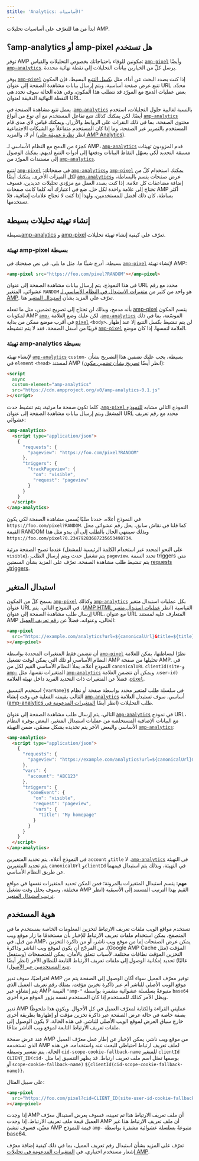 ```yaml
---
$title: 'Analytics: الأساسيات'
---
```


ابدأ من هنا للتعرّف على أساسيات تحليلات AMP.

## هل تستخدم <span dir="ltr" class="nowrap">amp-pixel</span> أو <span dir="ltr" class="nowrap">amp-analytics</span>؟ <a name="use-amp-pixel-or-amp-analytics"></a>

توفر AMP مكونين للوفاء باحتياجاتك بخصوص التحليلات والقياس:
[`amp-pixel`](../../../../documentation/components/reference/amp-pixel.md) وأيضًا
[`amp-analytics`](../../../../documentation/components/reference/amp-analytics.md).
يرسل كلّ من الخيارين بيانات التحليلات إلى نقطة نهائية محددة.

إذا كنت بصدد البحث عن أداء، مثل
[بكسل التتبع](https://en.wikipedia.org/wiki/Web_beacon#Implementation) البسيط،
فإن المكون <span dir="ltr" class="nowrap">[`amp-pixel`](../../../../documentation/components/reference/amp-pixel.md)</span> يوفر تتبع عرض صفحة أساسية،
ويتم إرسال بيانات مشاهدة الصفحة إلى عنوان URL محدّد.
بعض عمليات الدمج مع المورّد قد تتطلب هذا المكون،
وفي هذه الحالة سوف تحدد هي النقطة النهائية الدقيقة لعنوان URL.

بالنسبة لغالبية حلول التحليلات، استخدم <span dir="ltr" class="nowrap">[`amp-analytics`](../../../../documentation/components/reference/amp-analytics.md)</span>.
يعمل تتبع مشاهدة الصفحة في <span dir="ltr" class="nowrap">[`amp-analytics`](../../../../documentation/components/reference/amp-analytics.md)</span> أيضًا.
لكن يمكنك كذلك تتبع تفاعل المستخدم مع أي نوع من أنواع محتوى الصفحة،
بما في ذلك النقرات على الروابط والأزرار.
ويمكنك قياس لأي مدى قام المستخدم بالتمرير عبر الصفحة،
وما إذا كان المستخدم متفاعلاً مع الشبكات الاجتماعية أم لا، والمزيد
(انظر
[نظرة عميقة على AMP Analytics](deep_dive_analytics.md)).

كجزء من الدمج مع النظام الأساسي لـ AMP،
قدم المزودون تهيئات <span dir="ltr" class="nowrap">[`amp-analytics`](../../../../documentation/components/reference/amp-analytics.md)</span> مسبقة التحديد
لكي يسهُل التقاط البيانات ودفعها إلى أدوات التتبع لديهم.
يمكنك الوصول إلى مستندات المورّد من
[`amp-analytics`](../../../../documentation/components/reference/amp-analytics.md).

يمكنك استخدام كلّ من <span dir="ltr" class="nowrap">[`amp-pixel`](../../../../documentation/components/reference/amp-pixel.md)</span> و<span dir="ltr" class="nowrap">[`amp-analytics`](../../../../documentation/components/reference/amp-analytics.md)</span> في صفحاتك:
<span dir="ltr" class="nowrap">[`amp-pixel`](../../../../documentation/components/reference/amp-pixel.md)</span> لتتبع عرض صفحات يتسم بالبساطة،
و<span dir="ltr" class="nowrap">[`amp-analytics`](../../../../documentation/components/reference/amp-analytics.md)</span> لكل الميزات الأخرى.
يمكنك أيضًا إضافة مضاعفات كل علامة.
إذا كنت بصدد العمل مع مزوّدي تحليلات عديدين،
فسوف تحتاج إلى علامة واحدة لكل حل.
ضع في اعتبارك أنه كلما كانت صفحات AMP أكثر بساطة، كان ذلك أفضل للمستخدمين،
ولهذا إذا كنت لا تحتاج علامات إضافية، فلا تستخدمها.

## إنشاء تهيئة تحليلات بسيطة

تعرّف على كيفية إنشاء تهيئة تحليلات
[<span dir="ltr" class="nowrap">amp-pixel</span>](../../../../documentation/components/reference/amp-pixel.md) و
[<span dir="ltr" class="nowrap">amp-analytics</span>](../../../../documentation/components/reference/amp-analytics.md)بسيطة.

### تهيئة amp-pixel بسيطة

لإنشاء تهيئة <span dir="ltr" class="nowrap">[`amp-pixel`](../../../../documentation/components/reference/amp-pixel.md)</span> بسيطة،
أدرج شيئًا ما، مثل ما يلي، في نص صفحتك في AMP:

```html
<amp-pixel src="https://foo.com/pixel?RANDOM"></amp-pixel>
```

في هذا النموذج،
يتم إرسال بيانات مشاهدة الصفحة إلى عنوان URL محدد مع رقم عشوائي.
المتغير `RANDOM` هو واحد من كثير من
[متغيرات الاستبدال في النظام الأساسي لـ AMP](https://github.com/ampproject/amphtml/blob/master/spec/amp-var-substitutions.md).
تعرّف على المزيد بشأن
[استبدال المتغير](analytics_basics.md) هنا.

يتسم المكون [<span dir="ltr" class="nowrap">amp-pixel</span>](../../../../documentation/components/reference/amp-pixel.md)
بأنه مدمج،
وبذلك لن تحتاج إلى تصريح تضمين، مثل ما تفعله
لمكونات AMP الموسّعة، بما في ذلك <span dir="ltr" class="nowrap">[`amp-analytics`](../../../../documentation/components/reference/amp-analytics.md)</span>.
لكن عليك وضع العلامة <span dir="ltr" class="nowrap">[`amp-pixel`](../../../../documentation/components/reference/amp-pixel.md)</span> في أقرب موضع ممكن
من بداية `<body>`.
لن يتم تنشيط بكسل التتبع إلا عند إظهار العلامة لنفسها.
إذا كان موضع <span dir="ltr" class="nowrap">[`amp-pixel`](../../../../documentation/components/reference/amp-pixel.md)</span> قريبًا من أسفل الصفحة،
فقد لا يتم تنشيطه.

### تهيئة amp-analytics بسيطة

لإنشاء تهيئة
[`amp-analytics`](../../../../documentation/components/reference/amp-analytics.md) بسيطة،
يجب عليك تضمين هذا التصريح بشأن <span dir="ltr" class="nowrap">`custom-element`</span>
في `<head>` لمستند AMP (انظر أيضًا
[تصريح بشأن تضمين مكون](../../../../documentation/components/index.html)):

```html
<script
  async
  custom-element="amp-analytics"
  src="https://cdn.ampproject.org/v0/amp-analytics-0.1.js"
></script>
```

النموذج التالي مشابه [للنموذج <span dir="ltr" class="nowrap">`amp-pixel`</span>](../../../../documentation/components/reference/amp-pixel.md).
كلما تكون صفحة ما مرئية،
يتم تنشيط حدث المشغل ويتم إرسال
بيانات مشاهدة الصفحة إلى عنوان URL محدد مع رقم تعريف عشوائي:

```html
<amp-analytics>
  <script type="application/json">
    {
      "requests": {
        "pageview": "https://foo.com/pixel?RANDOM"
      },
      "triggers": {
        "trackPageview": {
          "on": "visible",
          "request": "pageview"
        }
      }
    }
  </script>
</amp-analytics>
```

في النموذج أعلاه، حددنا طلبًا يُسمى مشاهدة الصفحة لكي يكون `https://foo.com/pixel?RANDOM`. كما قلنا في نقاش سابق، يحل رقم عشوائي محل القيمة RANDOM وبذلك سينتهي الحال بالطلب إلى أن يبدو مثل هذا `https://foo.com/pixel?0.23479283687235653498734`.

عندما تصبح الصفحة مرئية
(على النحو المحدد عبر استخدام الكلمة الرئيسية للمشغل `visible`)،
يتم تشغيل حدث ويتم إرسال الطلب `pageview`.
تحدد السمة triggers متى يتم تنشيط طلب مشاهدة الصفحة.
تعرّف على المزيد بشأن السمتين [requests وtriggers](deep_dive_analytics.md).

## استبدال المتغير <a name="variable-substitution"></a>

يسمح كلّ من المكون [`amp-pixel`](../../../../documentation/components/reference/amp-pixel.md) وكذلك
[`amp-analytics`](../../../../documentation/components/reference/amp-analytics.md) بكل
عمليات استبدال متغير عنوان URL القياسية (انظر
[عمليات استبدال متغير <span dir="ltr" class="nowrap">AMP HTML</span>](https://github.com/ampproject/amphtml/blob/master/spec/amp-var-substitutions.md)).
في النموذج التالي،
يتم إرسال طلب مشاهدة الصفحة إلى عنوان URL،
مع عنوان URL المتعارف عليه لمستند AMP الحالي، وعنوانه، فضلاً عن
[رقم تعريف العميل](analytics_basics.md#user-identification):

```html
<amp-pixel
  src="https://example.com/analytics?url=${canonicalUrl}&title=${title}&clientId=${clientId(site-user-id)}"
></amp-pixel>
```

نظرًا لبساطتها،
يمكن للعلامة <span dir="ltr" class="nowrap">[`amp-pixel`](../../../../documentation/components/reference/amp-pixel.md)</span> أن تتضمن فقط المتغيرات المحددة بواسطة النظام الأساسي
أو تلك التي يمكن لوقت تشغيل AMP تحليلها من صفحة AMP.
في النموذج أعلاه،
يملأ النظام الأساسي القيم لكل من
`canonicalURL` و<span dir="ltr" class="nowrap">`clientId(site-user-id)`</span>.
ويمكن أن تتضمن العلامة <span dir="ltr" class="nowrap">[`amp-analytics`](../../../../documentation/components/reference/amp-analytics.md)</span> المتغيرات نفسها، مثل <span dir="ltr" class="nowrap">[`amp-pixel`](../../../../documentation/components/reference/amp-pixel.md)</span>،
فضلاً عن المتغيرات ذات التحديد الفريد داخل تهيئة العلامة.

استخدم التنسيق `{varName}$` في سلسلة طلب لمتغير محدد بواسطة صفحة
أو نظام أساسي.
سوف تستبدل العلامة <span dir="ltr" class="nowrap">[`amp-analytics`](../../../../documentation/components/reference/amp-analytics.md)</span> القالب بقيمته الفعلية
في وقت إنشاء طلب التحليلات (انظر أيضًا
[المتغيرات المدعومة في <span dir="ltr" class="nowrap">amp-analytics</span>](https://github.com/ampproject/amphtml/blob/master/extensions/amp-analytics/analytics-vars.md)).

في نموذج <span dir="ltr" class="nowrap">[`amp-analytics`](../../../../documentation/components/reference/amp-analytics.md)</span> التالي،
يتم إرسال طلب مشاهدة الصفحة إلى عنوان URL،
مع البيانات الإضافية المستخلصة من عمليات استبدال المتغير،
البعض يوفره النظام الأساسي
والبعض الآخر يتم تحديده بشكل مضمّن،
ضمن التهيئة <span dir="ltr" class="nowrap">[`amp-analytics`](../../../../documentation/components/reference/amp-analytics.md)</span>:

```html
<amp-analytics>
  <script type="application/json">
    {
      "requests": {
        "pageview": "https://example.com/analytics?url=${canonicalUrl}&title=${title}&acct=${account}&clientId=${clientId(site-user-id)}"
      },
      "vars": {
        "account": "ABC123"
      },
      "triggers": {
        "someEvent": {
          "on": "visible",
          "request": "pageview",
          "vars": {
            "title": "My homepage"
          }
        }
      }
    }
  </script>
</amp-analytics>
```

في النموذج أعلاه،
يتم تحديد المتغيرين `account` و`title` في
التهيئة <span dir="ltr" class="nowrap">[`amp-analytics`](../../../../documentation/components/reference/amp-analytics.md)</span>.
لا يتم تحديد المتغيرين `canonicalUrl` و`clientId` في التهيئة،
وبذلك يتم استبدال قيمهما عن طريق النظام الأساسي.

**مهم:** يتسم استبدال المتغيرات بالمرونة؛
فمن المكن تحديد المتغيرات نفسها في مواقع مختلفة،
وسوف يحلل وقت تشغيل AMP القيم بهذا الترتيب المستند إلى الأسبقية
(انظر [ترتيب استبدال المتغير](deep_dive_analytics.md).

## هوية المستخدم <a name="user-identification"></a>

تستخدم مواقع الويب ملفات تعريف الارتباط لتخزين المعلومات الخاصة بمستخدم ما في المتصفح.
يمكن استخدام ملفات تعريف الارتباط للإخبار بأن مستخدمًا ما زار موقع ويب من قبل.
في AMP،
يمكن عرض الصفحات إما من موقع ويب ناشر، أو من ذاكرة التخزين المؤقت
(مثل <span dir="ltr" class="nowrap">Google AMP Cache</span>).
من المرجّح أن يكون لموقع ويب الناشر وذاكرة التخزين المؤقت نطاقات مختلفة.
لأسباب تتعلق بالأمان،
يمكن للمتصفحات (وستفعل غالبًا) تحديد إمكانية الوصول إلى ملفات تعريف الارتباط التابعة للنطاق الآخر
(انظر أيضًا
[تتبع المستخدمين عبر الأصول](https://github.com/ampproject/amphtml/blob/master/extensions/amp-analytics/cross-origin-tracking.md)).

افتراضيًا،
سوف تدير AMP توفير معرّف العميل سواء أكان الوصول إلى الصفحة يتم من موقع الويب الأصلي للناشر أم عبر ذاكرة تخزين مؤقت.
يمتلك رقم تعريف العميل الذي يتم إنشاؤه عبر AMP القيمة `"amp-"`
متبوعةً بسلسلة عشوائية مشفرة بواسطة `base64` ويظل الأمر كذلك
للمستخدم إذا كان المستخدم نفسه يزور الموقع مرة أخرى.

تدير AMP عمليتي القراءة والكتابة لمعرّف العميل في كل الأحوال.
ويكون هذا ملحوظًا بصفة خاصة في حالة عرض الصفحة
عبر ذاكرة تخزين مؤقت أو إظهارها بطريقة أخرى خارج سياق العرض
لموقع الويب الأصلي للناشر.
في هذه الحالة، لا يكون الوصول إلى ملفات تعريف الارتباط التابعة لموقع ويب الناشر متاحًا.

عند عرض صفحة AMP من موقع ويب ناشر،
يمكن الإخبار عن إطار عمل معرّف العميل الذي تستخدمه AMP لملف تعريف ارتباط احتياطي
للبحث عنه واستخدامه.
في هذه الحالة،
يتم تفسير وسيطة `cid-scope-cookie-fallback-name` للمتغير `clientId` بوصفها تمثل
اسم ملف تعريف ارتباط.
قد يظهر التنسيق إما مثل
<span dir="ltr" class="nowrap">`CLIENT_ID(cid-scope-cookie-fallback-name)`</span> أو
<span dir="ltr" class="nowrap">`${clientId(cid-scope-cookie-fallback-name)}`</span>.

على سبيل المثال:

```html
<amp-pixel
  src="https://foo.com/pixel?cid=CLIENT_ID(site-user-id-cookie-fallback-name)"
></amp-pixel>
```

إذا وجدت AMP أن ملف تعريف الارتباط هذا تم تعيينه،
فسوف يعرض استبدال معرّف العميل قيمة ملف تعريف الارتباط.
إذا وجدت AMP أن ملف تعريف الارتباط هذا غير معيّن،
فسوف تنشئ AMP قيمة للنموذج `amp-` متبوعةً
بسلسلة عشوائية مشفرة بواسطة base64.

تعرّف على المزيد بشأن استبدال رقم تعريف العميل،
بما في ذلك كيفية إضافة معرّف إشعار مستخدم اختياري، في
[المتغيرات المدعومة في تحليلات AMP](https://github.com/ampproject/amphtml/blob/master/extensions/amp-analytics/analytics-vars.md).
